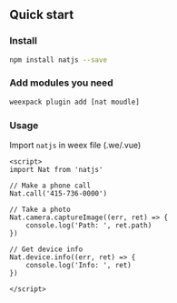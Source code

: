 ## Quick start

### Install

```bash
npm install natjs --save
```

### Add modules you need

```bash
weexpack plugin add [nat moudle]
```

### Usage

Import `natjs` in weex file (.we/.vue)

```vue
<script>
import Nat from 'natjs'

// Make a phone call
Nat.call('415-736-0000')

// Take a photo
Nat.camera.captureImage((err, ret) => {
    console.log('Path: ', ret.path)
})

// Get device info
Nat.device.info((err, ret) => {
    console.log('Info: ', ret)
})

</script>

```

